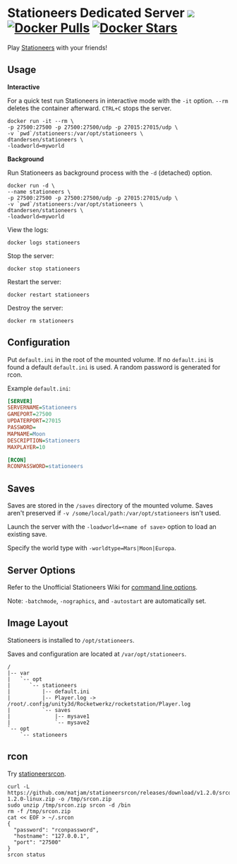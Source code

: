 # Stationeers Dedicated Server [![](https://images.microbadger.com/badges/image/dtandersen/stationeers.svg)](https://microbadger.com/images/dtandersen/stationeers "Get your own image badge on microbadger.com") [![Docker Pulls](https://img.shields.io/docker/pulls/dtandersen/stationeers.svg)](https://hub.docker.com/r/dtandersen/stationeers/) [![Docker Stars](https://img.shields.io/docker/stars/dtandersen/stationeers.svg)](https://hub.docker.com/r/dtandersen/stationeers/)

Play [Stationeers](https://store.steampowered.com/app/544550/Stationeers/) with your friends!

## Usage

**Interactive**

For a quick test run Stationeers in interactive mode with the `-it` option. `--rm` deletes the container afterward. `CTRL+C` stops the server.

```console
docker run -it --rm \
-p 27500:27500 -p 27500:27500/udp -p 27015:27015/udp \
-v `pwd`/stationeers:/var/opt/stationeers \
dtandersen/stationeers \
-loadworld=myworld
```

**Background**

Run Stationeers as background process with the `-d` (detached) option.

```console
docker run -d \
--name stationeers \
-p 27500:27500 -p 27500:27500/udp -p 27015:27015/udp \
-v `pwd`/stationeers:/var/opt/stationeers \
dtandersen/stationeers \
-loadworld=myworld
```

View the logs:

```console
docker logs stationeers
```

Stop the server:

```console
docker stop stationeers
```

Restart the server:

```console
docker restart stationeers
```

Destroy the server:

```console
docker rm stationeers
```

## Configuration

Put `default.ini` in the root of the mounted volume. If no `default.ini` is found a default `default.ini` is used. A random password is generated for rcon.

Example `default.ini`:

```INI
[SERVER]
SERVERNAME=Stationeers
GAMEPORT=27500
UPDATERPORT=27015
PASSWORD=
MAPNAME=Moon
DESCRIPTION=Stationeers
MAXPLAYER=10

[RCON]
RCONPASSWORD=stationeers
```

## Saves

Saves are stored in the `/saves` directory of the mounted volume. Saves aren't preserved if `-v /some/local/path:/var/opt/stationeers` isn't used.

Launch the server with the `-loadworld=<name of save>` option to load an existing save.

Specify the world type with `-worldtype=Mars|Moon|Europa`.

## Server Options

Refer to the Unofficial Stationeers Wiki for [command line options](https://stationeers-wiki.com/Dedicated_Server_Guide).

Note: `-batchmode`, `-nographics`, and `-autostart` are automatically set.

## Image Layout

Stationeers is installed to `/opt/stationeers`.

Saves and configuration are located at `/var/opt/stationeers`.

```
/
|-- var
|   `-- opt
|      `-- stationeers
|          |-- default.ini
|          |-- Player.log -> /root/.config/unity3d/Rocketwerkz/rocketstation/Player.log
|          `-- saves
|              |-- mysave1
|              `-- mysave2
`-- opt
    `-- stationeers
```

## rcon

Try [stationeersrcon](https://github.com/matjam/stationeersrcon).

```console
curl -L https://github.com/matjam/stationeersrcon/releases/download/v1.2.0/srcon-1.2.0-linux.zip -o /tmp/srcon.zip
sudo unzip /tmp/srcon.zip srcon -d /bin
rm -f /tmp/srcon.zip
cat << EOF > ~/.srcon
{
  "password": "rconpassword",
  "hostname": "127.0.0.1",
  "port": "27500"
}
srcon status
```
